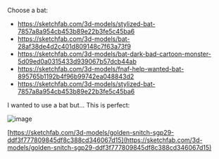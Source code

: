 Choose a bat:
- https://sketchfab.com/3d-models/stylized-bat-7857a8a954cb453b89e22b3fe5c45ba6
- https://sketchfab.com/3d-models/bat-28af38de4d2c401d809148c7f63a73f9
- https://sketchfab.com/3d-models/bat-dark-bad-cartoon-monster-5d09ed0a0315433d939067b57dcb44ab
- https://sketchfab.com/3d-models/fnaf-help-wanted-bat-895765b1192b4f96b99742ea048843d2
- https://sketchfab.com/3d-models/stylized-bat-7857a8a954cb453b89e22b3fe5c45ba6

I wanted to use a bat but... This is perfect:

![image](https://github.com/user-attachments/assets/893bbae0-cc37-4a8b-bc91-c745f7bec825)

[https://sketchfab.com/3d-models/golden-snitch-sgp29-ddf3f777809845df8c388cd346067d15](https://sketchfab.com/3d-models/golden-snitch-sgp29-ddf3f777809845df8c388cd346067d15)
